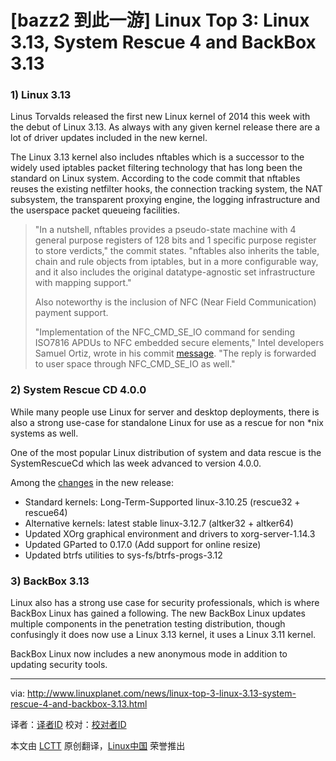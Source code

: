 [bazz2 到此一游]
Linux Top 3: Linux 3.13, System Rescue 4 and BackBox 3.13
================================================================================
### 1) Linux 3.13 ###

Linus Torvalds released the first new Linux kernel of 2014 this week with the debut of Linux 3.13. As always with any given kernel release there are a lot of driver updates included in the new kernel.

The Linux 3.13 kernel also includes nftables which is a successor to the widely used iptables packet filtering technology that has long been the standard on Linux system. According to the code commit that nftables reuses the existing netfilter hooks, the connection tracking system, the NAT subsystem, the transparent proxying engine, the logging infrastructure and the userspace packet queueing facilities.

> "In a nutshell, nftables provides a pseudo-state machine with 4 general purpose registers of 128 bits and 1 specific purpose register to store verdicts," the commit states. "nftables also inherits the table, chain and rule objects from iptables, but in a more configurable way, and it also includes the original datatype-agnostic set infrastructure with mapping support."
> 
> Also noteworthy is the inclusion of NFC (Near Field Communication) payment support.
> 
> "Implementation of the NFC_CMD_SE_IO command for sending ISO7816 APDUs to NFC embedded secure elements," Intel developers Samuel Ortiz, wrote in his commit [message][1]. "The reply is forwarded to user space through NFC_CMD_SE_IO as well."

### 2) System Rescue CD 4.0.0 ###

While many people use Linux for server and desktop deployments, there is also a strong use-case for standalone Linux for use as a rescue for non *nix systems as well.

One of the most popular Linux distribution of system and data rescue is the SystemRescueCd which las week advanced to version 4.0.0.

Among the [changes][2] in the new release:

- Standard kernels: Long-Term-Supported linux-3.10.25 (rescue32 + rescue64) 
- Alternative kernels: latest stable linux-3.12.7 (altker32 + altker64) 
- Updated XOrg graphical environment and drivers to xorg-server-1.14.3 
- Updated GParted to 0.17.0 (Add support for online resize) 
- Updated btrfs utilities to sys-fs/btrfs-progs-3.12

### 3) BackBox 3.13 ###

Linux also has a strong use case for security professionals, which is where BackBox Linux has gained a following. The new BackBox Linux updates multiple components in the penetration testing distribution, though confusingly it does now use a Linux 3.13 kernel, it uses a Linux 3.11 kernel.

BackBox Linux now includes a new anonymous mode in addition to updating security tools.

--------------------------------------------------------------------------------

via: http://www.linuxplanet.com/news/linux-top-3-linux-3.13-system-rescue-4-and-backbox-3.13.html

译者：[译者ID](https://github.com/译者ID) 校对：[校对者ID](https://github.com/校对者ID)

本文由 [LCTT](https://github.com/LCTT/TranslateProject) 原创翻译，[Linux中国](http://linux.cn/) 荣誉推出

[1]:http://git.kernel.org/cgit/linux/kernel/git/torvalds/linux.git/commit/?id=5ce3f32b5264b337bfd13a780452a17705307725
[2]:http://www.sysresccd.org/Changes-x86
